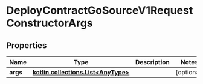 
# DeployContractGoSourceV1RequestConstructorArgs

## Properties
Name | Type | Description | Notes
------------ | ------------- | ------------- | -------------
**args** | [**kotlin.collections.List&lt;AnyType&gt;**](AnyType.md) |  |  [optional]



